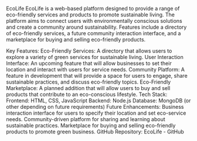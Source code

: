 EcoLife
EcoLife is a web-based platform designed to provide a range of eco-friendly services and products to promote sustainable living. The platform aims to connect users with environmentally conscious solutions and create a community around sustainability. Features include a directory of eco-friendly services, a future community interaction interface, and a marketplace for buying and selling eco-friendly products.

Key Features:
Eco-Friendly Services: A directory that allows users to explore a variety of green services for sustainable living.
User Interaction Interface: An upcoming feature that will allow businesses to set their location and interact with users for service needs.
Community Platform: A feature in development that will provide a space for users to engage, share sustainable practices, and discuss eco-friendly topics.
Eco-Friendly Marketplace: A planned addition that will allow users to buy and sell products that contribute to an eco-conscious lifestyle.
Tech Stack:
Frontend: HTML, CSS, JavaScript
Backend: Node.js
Database: MongoDB (or other depending on future requirements)
Future Enhancements:
Business interaction interface for users to specify their location and set eco-service needs.
Community-driven platform for sharing and learning about sustainable practices.
Marketplace for buying and selling eco-friendly products to promote green business.
GitHub Repository: EcoLife - GitHub
